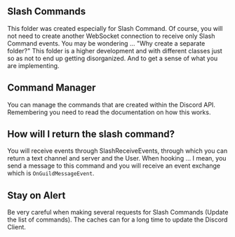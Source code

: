 ## Slash Commands
This folder was created especially for Slash Command. Of course, you will not need to create another WebSocket connection to receive only Slash Command events. You may be wondering ... "Why create a separate folder?" This folder is a higher development and with different classes just so as not to end up getting disorganized. And to get a sense of what you are implementing.

## Command Manager
You can manage the commands that are created within the Discord API. Remembering you need to read the documentation on how this works.

## How will I return the slash command?
You will receive events through SlashReceiveEvents, through which you can return a text channel and server and the User. When hooking ... I mean, you send a message to this command and you will receive an event exchange which is `OnGuildMessageEvent`.

## Stay on Alert
Be very careful when making several requests for Slash Commands (Update the list of commands). The caches can for a long time to update the Discord Client.

